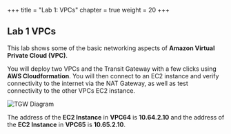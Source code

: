 +++
title = "Lab 1: VPCs"
chapter = true
weight = 20
+++

## Lab 1 VPCs

This lab shows some of the basic networking aspects of **Amazon Virtual Private Cloud (VPC)**.

You will deploy two VPCs and the Transit Gateway with a few clicks using **AWS Cloudformation**. You will then connect to an EC2 instance and verify connectivity to the internet via the NAT Gateway, as well as test connectivity to the other VPCs EC2 instance.

![TGW Diagram](/images/tgw-diagram.png)

The address of the **EC2 Instance** in **VPC64** is **10.64.2.10** and the address of the **EC2 Instance** in **VPC65** is **10.65.2.10**.
